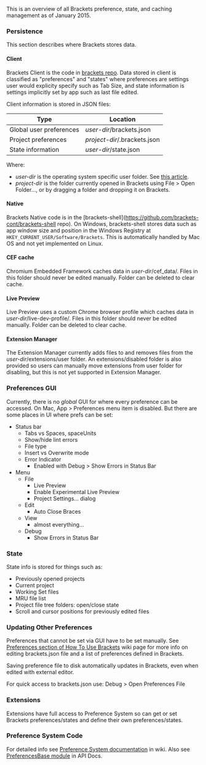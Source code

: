 This is an overview of all Brackets preference, state, and caching management as of January 2015.

### Persistence

This section describes where Brackets stores data.

#### Client

Brackets Client is the code in [brackets repo](https://github.com/brackets-cont/brackets).
Data stored in client is classified as "preferences" and "states"
where preferences are settings user would explicity specify such as Tab Size,
and state information is settings implicitly set by app such as last file edited.

Client information is stored in JSON files:

| **Type** | **Location**
|----------|-------------
| Global user preferences | *user-dir*/brackets.json
| Project preferences | *project-dir*/.brackets.json
| State information | *user-dir*/state.json

Where:
* *user-dir* is the operating system specific user folder. See [this article](https://github.com/brackets-cont/brackets/wiki/Cache-Folder).
* *project-dir* is the folder currently opened in Brackets using File > Open Folder..., or by dragging a folder and dropping it on Brackets.

#### Native

Brackets Native code is in the [brackets-shell](https://github.com/brackets-cont/brackets-shell repo).
On Windows, brackets-shell stores data such as app window size and position
in the Windows Registry at `HKEY_CURRENT_USER/Software/Brackets`.
This is automatically handled by Mac OS and not yet implemented on Linux.

#### CEF cache

Chromium Embedded Framework caches data in *user-dir*/cef_data/. Files in this folder should never be edited manually. Folder can be deleted to clear cache.

#### Live Preview

Live Preview uses a custom Chrome browser profile which caches data in *user-dir*/live-dev-profile/. Files in this folder should never be edited manually. Folder can be deleted to clear cache.

#### Extension Manager

The Extension Manager currently adds files to and removes files from the *user-dir*/extensions/user folder. An extensions/disabled folder is also provided so users can manually move extensions from user folder for disabling, but this is not yet supported in Extension Manager.


### Preferences GUI

Currently, there is no *global* GUI for where every preference can be accessed.
On Mac, App > Preferences menu item is disabled.
But there are some places in UI where prefs can be set:

- Status bar
  - Tabs vs Spaces, spaceUnits
  - Show/hide lint errors
  - File type
  - Insert vs Overwrite mode
  - Error Indicator
    - Enabled with Debug > Show Errors in Status Bar
- Menu
  - File
    - Live Preview
    - Enable Experimental Live Preview
    - Project Settings... dialog
  - Edit
    - Auto Close Braces
  - View
    - almost everything...
  - Debug
    - Show Errors in Status Bar

### State

State info is stored for things such as:
- Previously opened projects
- Current project
- Working Set files
- MRU file list
- Project file tree folders: open/close state
- Scroll and cursor positions for previously edited files


### Updating Other Preferences

Preferences that cannot be set via GUI have to be set manually.
See [Preferences section of How To Use Brackets](https://github.com/brackets-cont/brackets/wiki/How-to-Use-Brackets#preferences)
wiki page for more info on editing brackets.json file and a list of preferences defined in Brackets.

Saving preference file to disk automatically updates in Brackets,
even when edited with external editor.

For quick access to brackets.json use: Debug > Open Preferences File


### Extensions

Extensions have full access to Preference System so can get or set Brackets preferences/states and define their own preferences/states.


### Preference System Code

For detailed info see [Preference System documentation](https://github.com/brackets-cont/brackets/wiki/Preferences-System) in wiki. Also see
[PreferencesBase module](http://brackets.io/docs/current/modules/preferences/PreferencesBase.html)
in API Docs.


